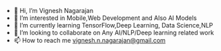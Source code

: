 - 👋 Hi, I’m Vignesh Nagarajan
- 👀 I’m interested in Mobile,Web Development and Also AI Models
- 🌱 I’m currently learning TensorFlow,Deep Learning, Data Science,NLP
- 💞️ I’m looking to collaborate on Any AI/NLP/Deep learning related work
- 📫 How to reach me vignesh.n.nagarajan@gmail.com

<!---
vignesh-ML-Dev/vignesh-ML-Dev is a ✨ special ✨ repository because its `README.md` (this file) appears on your GitHub profile.
You can click the Preview link to take a look at your changes.
--->
